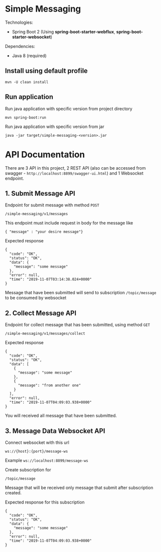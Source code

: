 # Simple Messaging

Technologies:
 * Spring Boot 2 (Using <b>spring-boot-starter-webflux</b>, <b>spring-boot-starter-websocket</b>)

Dependencies:
 * Java 8 (required)
 
## Install using default profile
```
mvn -U clean install
```

## Run application
Run java application with specific version from project directory
```
mvn spring-boot:run
```

Run java application with specific version from jar
```
java -jar target/simple-messaging-<version>.jar
```

# API Documentation
There are 3 API in this project, 2 REST API (also can be accessed from swagger - ```http://localhost:8899/swagger-ui.html```) and 1 Websocket endpoint.

## 1. Submit Message API
  Endpoint for submit message with method ```POST```
  ```
  /simple-messaging/v1/messages
  ```
  This endpoint must include request in body for the message like
  ```
  { "message" : "your desire message"}
  ```
  Expected response
  ```
  {
    "code": "OK",
    "status": "OK",
    "data": {
      "message": "some message"
    },
    "error": null,
    "time": "2019-11-07T03:14:38.024+0000"
  }
  ```
  Message that have been submitted will send to subscription ```/topic/message``` to be consumed by websocket

## 2. Collect Message API
  Endpoint for collect message that has been submitted, using method ```GET```
  ```
  /simple-messaging/v1/messages/collect
  ```
  Expected response
  ```
  {
    "code": "OK",
    "status": "OK",
    "data": [
      {
        "message": "some message"
      },
      {
        "message": "from another one"
      }
    ],
    "error": null,
    "time": "2019-11-07T04:09:03.938+0000"
  }
  ```
  You will received all message that have been submitted.
  
 ## 3. Message Data Websocket API
   Connect websocket with this url
   ```
   ws://{host}:{port}/message-ws
   ```
   Example ```ws://localhost:8899/message-ws```
   
   Create subscription for 
   ```
   /topic/message
   ```
   Message that will be received only message that submit after subscription created.
   
   Expected response for this subscription
   ```
   {
     "code": "OK",
     "status": "OK",
     "data": {
       "message": "some message"
     },
     "error": null,
     "time": "2019-11-07T04:09:03.938+0000"
   }
   ```